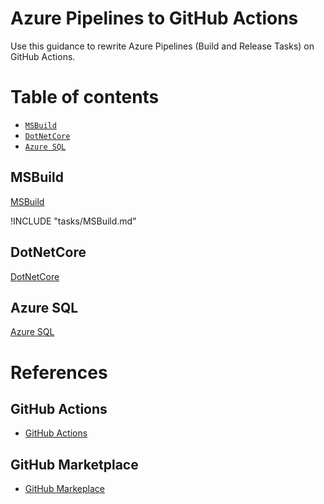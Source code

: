 # Azure Pipelines to GitHub Actions
Use this guidance to rewrite Azure Pipelines (Build and Release Tasks) on GitHub Actions.

Table of contents
=================
<!--ts-->
   * [`MSBuild`](#MSBuild)
   * [`DotNetCore`](#DotNetCore)
   * [`Azure SQL`](#azure-sql)
<!--te-->

## MSBuild
[MSBuild](/tasks/MSBuild.md)

!INCLUDE "tasks/MSBuild.md"
## DotNetCore
[DotNetCore](/tasks/DotNetCoreCLI.md)

## Azure SQL
[Azure SQL](/tasks/SQLAzure.md)

# References
## GitHub Actions
- [GitHub Actions](https://github.com/features/actions)
## GitHub Marketplace
- [GitHub Markeplace](https://github.com/marketplace?type=actions)
